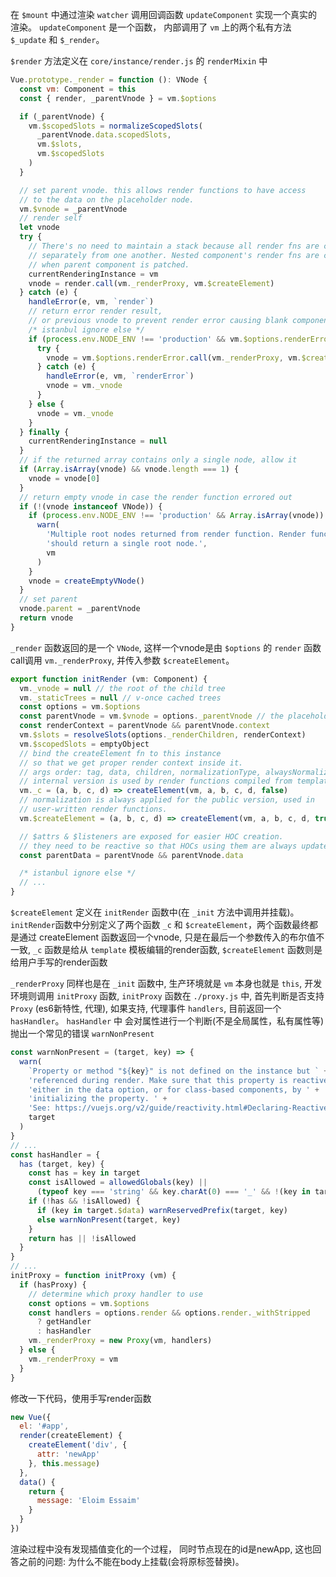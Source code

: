 在 `$mount` 中通过渲染 `watcher` 调用回调函数 `updateComponent` 实现一个真实的渲染。
`updateComponent` 是一个函数， 内部调用了 `vm` 上的两个私有方法 `$_update` 和 `$_render`。 

`$render` 方法定义在 `core/instance/render.js` 的 `renderMixin` 中

```javascript
Vue.prototype._render = function (): VNode {
  const vm: Component = this
  const { render, _parentVnode } = vm.$options

  if (_parentVnode) {
    vm.$scopedSlots = normalizeScopedSlots(
      _parentVnode.data.scopedSlots,
      vm.$slots,
      vm.$scopedSlots
    )
  }

  // set parent vnode. this allows render functions to have access
  // to the data on the placeholder node.
  vm.$vnode = _parentVnode
  // render self
  let vnode
  try {
    // There's no need to maintain a stack because all render fns are called
    // separately from one another. Nested component's render fns are called
    // when parent component is patched.
    currentRenderingInstance = vm
    vnode = render.call(vm._renderProxy, vm.$createElement)
  } catch (e) {
    handleError(e, vm, `render`)
    // return error render result,
    // or previous vnode to prevent render error causing blank component
    /* istanbul ignore else */
    if (process.env.NODE_ENV !== 'production' && vm.$options.renderError) {
      try {
        vnode = vm.$options.renderError.call(vm._renderProxy, vm.$createElement, e)
      } catch (e) {
        handleError(e, vm, `renderError`)
        vnode = vm._vnode
      }
    } else {
      vnode = vm._vnode
    }
  } finally {
    currentRenderingInstance = null
  }
  // if the returned array contains only a single node, allow it
  if (Array.isArray(vnode) && vnode.length === 1) {
    vnode = vnode[0]
  }
  // return empty vnode in case the render function errored out
  if (!(vnode instanceof VNode)) {
    if (process.env.NODE_ENV !== 'production' && Array.isArray(vnode)) {
      warn(
        'Multiple root nodes returned from render function. Render function ' +
        'should return a single root node.',
        vm
      )
    }
    vnode = createEmptyVNode()
  }
  // set parent
  vnode.parent = _parentVnode
  return vnode
}
```
`_render` 函数返回的是一个 `VNode`, 这样一个vnode是由 `$options` 的 `render` 函数call调用 `vm._renderProxy`, 并传入参数 `$createElement`。 

```javascript
export function initRender (vm: Component) {
  vm._vnode = null // the root of the child tree
  vm._staticTrees = null // v-once cached trees
  const options = vm.$options
  const parentVnode = vm.$vnode = options._parentVnode // the placeholder node in parent tree
  const renderContext = parentVnode && parentVnode.context
  vm.$slots = resolveSlots(options._renderChildren, renderContext)
  vm.$scopedSlots = emptyObject
  // bind the createElement fn to this instance
  // so that we get proper render context inside it.
  // args order: tag, data, children, normalizationType, alwaysNormalize
  // internal version is used by render functions compiled from templates
  vm._c = (a, b, c, d) => createElement(vm, a, b, c, d, false)
  // normalization is always applied for the public version, used in
  // user-written render functions.
  vm.$createElement = (a, b, c, d) => createElement(vm, a, b, c, d, true)

  // $attrs & $listeners are exposed for easier HOC creation.
  // they need to be reactive so that HOCs using them are always updated
  const parentData = parentVnode && parentVnode.data

  /* istanbul ignore else */
  // ...
}
```
`$createElement` 定义在 `initRender` 函数中(在 `_init` 方法中调用并挂载)。`initRender`函数中分别定义了两个函数 `_c` 和 `$createElement`，两个函数最终都是通过 createElement 函数返回一个vnode, 只是在最后一个参数传入的布尔值不一致, `_c` 函数是给从 `template` 模板编辑的render函数, `$createElement` 函数则是给用户手写的render函数

`_renderProxy` 同样也是在 `_init` 函数中, 生产环境就是 `vm` 本身也就是 `this`, 开发环境则调用 `initProxy` 函数, `initProxy` 函数在 `./proxy.js` 中, 首先判断是否支持 `Proxy` (es6新特性, 代理), 如果支持, 代理事件 `handlers`, 目前返回一个 `hasHandler`。 `hasHandler` 中 会对属性进行一个判断(不是全局属性，私有属性等) 抛出一个常见的错误 `warnNonPresent` 
```javascript
const warnNonPresent = (target, key) => {
  warn(
    `Property or method "${key}" is not defined on the instance but ` +
    'referenced during render. Make sure that this property is reactive, ' +
    'either in the data option, or for class-based components, by ' +
    'initializing the property. ' +
    'See: https://vuejs.org/v2/guide/reactivity.html#Declaring-Reactive-Properties.',
    target
  )
}
// ...
const hasHandler = {
  has (target, key) {
    const has = key in target
    const isAllowed = allowedGlobals(key) ||
      (typeof key === 'string' && key.charAt(0) === '_' && !(key in target.$data))
    if (!has && !isAllowed) {
      if (key in target.$data) warnReservedPrefix(target, key)
      else warnNonPresent(target, key)
    }
    return has || !isAllowed
  }
}
// ...
initProxy = function initProxy (vm) {
  if (hasProxy) {
    // determine which proxy handler to use
    const options = vm.$options
    const handlers = options.render && options.render._withStripped
      ? getHandler
      : hasHandler
    vm._renderProxy = new Proxy(vm, handlers)
  } else {
    vm._renderProxy = vm
  }
}
```

修改一下代码，使用手写render函数
```javascript
new Vue({
  el: '#app',
  render(createElement) {
    createElement('div', {
      attr: 'newApp'
    }, this.message)
  },
  data() {
    return {
      message: 'Eloim Essaim'
    }
  }
})
```
渲染过程中没有发现插值变化的一个过程， 同时节点现在的id是newApp, 这也回答之前的问题: 为什么不能在body上挂载(会将原标签替换)。
